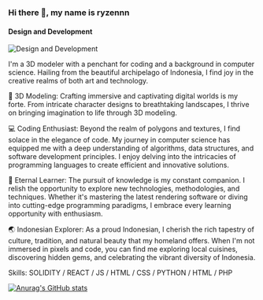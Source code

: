 ### Hi there 👋, my name is ryzennn
#### Design and Development
![Design and Development](https://pbs.twimg.com/profile_banners/1671492964189892608/1711115323/600x200)

I'm a 3D modeler with a penchant for coding and a background in computer science. Hailing from the beautiful archipelago of Indonesia, I find joy in the creative realms of both art and technology.

🎨 3D Modeling: Crafting immersive and captivating digital worlds is my forte. From intricate character designs to breathtaking landscapes, I thrive on bringing imagination to life through 3D modeling.

💻 Coding Enthusiast: Beyond the realm of polygons and textures, I find solace in the elegance of code. My journey in computer science has equipped me with a deep understanding of algorithms, data structures, and software development principles. I enjoy delving into the intricacies of programming languages to create efficient and innovative solutions.

🌱 Eternal Learner: The pursuit of knowledge is my constant companion. I relish the opportunity to explore new technologies, methodologies, and techniques. Whether it's mastering the latest rendering software or diving into cutting-edge programming paradigms, I embrace every learning opportunity with enthusiasm.

🌏 Indonesian Explorer: As a proud Indonesian, I cherish the rich tapestry of culture, tradition, and natural beauty that my homeland offers. When I'm not immersed in pixels and code, you can find me exploring local cuisines, discovering hidden gems, and celebrating the vibrant diversity of Indonesia.

Skills: SOLIDITY / REACT / JS / HTML / CSS / PYTHON / HTML / PHP


[![Anurag's GitHub stats](https://github-readme-stats.vercel.app/api?username=meryzennn)](https://github.com/anuraghazra/github-readme-stats)




